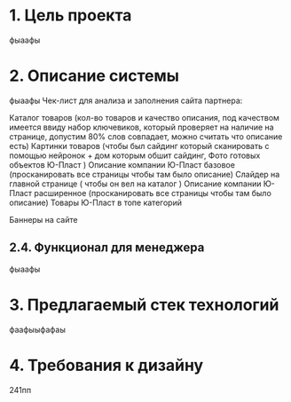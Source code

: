 # 1. Цель проекта

фыаафы


# 2. Описание системы

фыаафы
Чек-лист для анализа и заполнения сайта партнера:

 Каталог товаров 
(кол-во товаров и качество описания, под качеством имеется ввиду набор ключевиков, который проверяет на наличие на странице, допустим 80% слов совпадает, можно считать что описание есть)
 Картинки товаров
(чтобы был сайдинг который сканировать с помощью нейронок + дом которым обшит сайдинг, Фото готовых объектов Ю-Пласт )
 Описание компании Ю-Пласт базовое
(просканировать все страницы чтобы там было описание)
 Слайдер на главной странице ( чтобы он вел на каталог )
 Описание компании Ю-Пласт расширенное
(просканировать все страницы чтобы там было описание)
 Товары Ю-Пласт в топе категорий


 Баннеры на сайте



## 2.4. Функционал для менеджера

фыаафы

# 3. Предлагаемый стек технологий

фаафыыфафаы


# 4. Требования к дизайну

241пп


